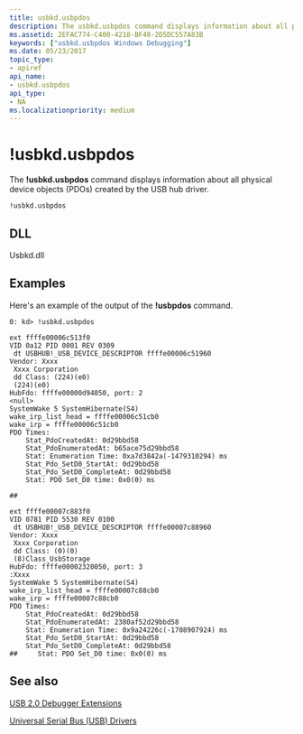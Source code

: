 ```yaml
---
title: usbkd.usbpdos
description: The usbkd.usbpdos command displays information about all physical device objects (PDOs) created by the USB hub driver.
ms.assetid: 2EFAC774-C400-4218-BF48-2D5DC557A83B
keywords: ["usbkd.usbpdos Windows Debugging"]
ms.date: 05/23/2017
topic_type:
- apiref
api_name:
- usbkd.usbpdos
api_type:
- NA
ms.localizationpriority: medium
---
```


# !usbkd.usbpdos


The **!usbkd.usbpdos** command displays information about all physical device objects (PDOs) created by the USB hub driver.

```dbgcmd
!usbkd.usbpdos
```

## <span id="DLL"></span><span id="dll"></span>DLL


Usbkd.dll

Examples
--------

Here's an example of the output of the **!usbpdos** command.

```dbgcmd
0: kd> !usbkd.usbpdos

ext ffffe00006c513f0
VID 0a12 PID 0001 REV 0309 
 dt USBHUB!_USB_DEVICE_DESCRIPTOR ffffe00006c51960
Vendor: Xxxx
 Xxxx Corporation
 dd Class: (224)(e0)
 (224)(e0)
HubFdo: ffffe00000d94050, port: 2
<null>
SystemWake 5 SystemHibernate(S4)
wake_irp_list_head = ffffe00006c51cb0
wake_irp = ffffe00006c51cb0
PDO Times:
    Stat_PdoCreatedAt: 0d29bbd58
    Stat_PdoEnumeratedAt: b65ace75d29bbd58
    Stat: Enumeration Time: 0xa7d3842a(-1479310294) ms
    Stat_Pdo_SetD0_StartAt: 0d29bbd58
    Stat_Pdo_SetD0_CompleteAt: 0d29bbd58
    Stat: PDO Set_D0 time: 0x0(0) ms

## 

ext ffffe00007c883f0
VID 0781 PID 5530 REV 0100 
 dt USBHUB!_USB_DEVICE_DESCRIPTOR ffffe00007c88960
Vendor: Xxxx
 Xxxx Corporation
 dd Class: (0)(0)
 (8)Class_UsbStorage
HubFdo: ffffe00002320050, port: 3
:Xxxx  
SystemWake 5 SystemHibernate(S4)
wake_irp_list_head = ffffe00007c88cb0
wake_irp = ffffe00007c88cb0
PDO Times:
    Stat_PdoCreatedAt: 0d29bbd58
    Stat_PdoEnumeratedAt: 2380af52d29bbd58
    Stat: Enumeration Time: 0x9a24226c(-1708907924) ms
    Stat_Pdo_SetD0_StartAt: 0d29bbd58
    Stat_Pdo_SetD0_CompleteAt: 0d29bbd58
##     Stat: PDO Set_D0 time: 0x0(0) ms
```

## <span id="see_also"></span>See also


[USB 2.0 Debugger Extensions](usb-2-0-extensions.md)

[Universal Serial Bus (USB) Drivers](../usbcon/index.md)